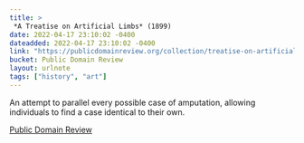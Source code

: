 ```yaml
---
title: > 
 *A Treatise on Artificial Limbs* (1899)
date: 2022-04-17 23:10:02 -0400
dateadded: 2022-04-17 23:10:02 -0400
link: "https://publicdomainreview.org/collection/treatise-on-artificial-limbs"
bucket: Public Domain Review
layout: urlnote
tags: ["history", "art"]
--- 
```

An attempt to parallel every possible case of amputation, allowing individuals to find a case identical to their own. 
 <!-- end excerpt --> 
<div class='bucket'><a class='internal-link' href='/buckets/public-domain-review'>Public Domain Review</a></div> 
